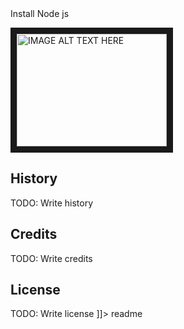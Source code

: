 <snippet>
  <content><![CDATA[
# cli-weather
Puts the weather in the console
## Installation
TODO: Describe the installation process
## Usage
TODO: Write usage instructions
## Contributing
1. Fork it!
2. Create your feature branch: `git checkout -b my-new-feature`
3. Commit your changes: `git commit -am 'Add some feature'`
4. Push to the branch: `git push origin my-new-feature`
5. Submit a pull request :D

## Install Node js
<a href="https://www.youtube.com/watch?v=yUdHk-Dk_BY
" target="_blank"><img src="https://www.youtube.com/watch?v=Q0HFBy2BtfA"
alt="IMAGE ALT TEXT HERE" width="240" height="180" border="10" /></a>



## History
TODO: Write history
## Credits
TODO: Write credits
## License
TODO: Write license
]]></content>
  <tabTrigger>readme</tabTrigger>
</snippet>


<!-- Youtube video -->
